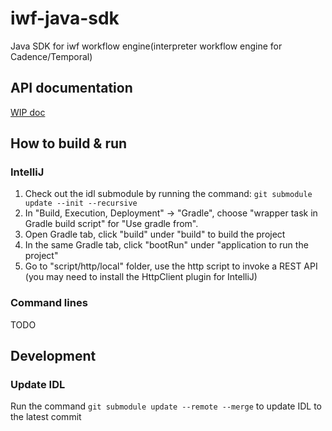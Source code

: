 # iwf-java-sdk 
Java SDK for iwf workflow engine(interpreter workflow engine for Cadence/Temporal)

## API documentation 
[WIP doc](https://docs.google.com/document/d/15CETNk9ewiP7M_6N9s7jo-Wm57WG977hch9kTVnaExA/edit#)

## How to build & run 

### IntelliJ
1. Check out the idl submodule by running the command: `git submodule update --init --recursive`
2. In "Build, Execution, Deployment" -> "Gradle", choose "wrapper task in Gradle build script" for "Use gradle from".
3. Open Gradle tab, click "build" under "build" to build the project
4. In the same Gradle tab, click "bootRun" under "application to run the project"
5. Go to "script/http/local" folder, use the http script to invoke a REST API (you may need to install the HttpClient plugin for IntelliJ)

### Command lines
TODO

## Development

### Update IDL
Run the command `git submodule update --remote --merge` to update IDL to the latest commit
